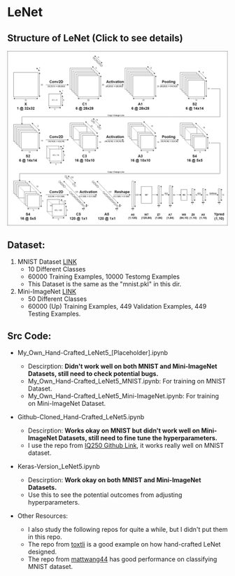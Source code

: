 # LeNet

## Structure of LeNet (Click to see details)
![Structure of LeNet](https://github.com/Ratherman/AI/blob/main/DeepLearning/HW3/imgs/Structure_LeNet5.png)

## Dataset:
1. MNIST Dataset [LINK](https://www.kaggle.com/c/digit-recognizer/data)
    * 10 Different Classes
    * 60000 Training Examples, 10000 Testomg Examples
    * This Dataset is the same as the "mnist.pkl" in this dir.
2. Mini-ImageNet [LINK](https://drive.google.com/file/d/1kwYYWL67O0Dcbx3dvZIfbGg9NiHdyisr/view)
    * 50 Different Classes
    * 60000 (Up) Training Examples, 449 Validation Examples, 449 Testing Examples.

## Src Code:
* My_Own_Hand-Crafted_LeNet5_[Placeholder].ipynb
    * Descirption: **Didn't work well on both MNIST and Mini-ImageNet Datasets, still need to check potential bugs.**
    * My_Own_Hand-Crafted_LeNet5_MNIST.ipynb: For training on MNIST Dataset.
    * My_Own_Hand-Crafted_LeNet5_Mini-ImageNet.ipynb: For training on Mini-ImageNet Dataset.

* Github-Cloned_Hand-Crafted_LeNet5.ipynb
    * Descirption: **Works okay on MNIST but didn't work well on Mini-ImageNet Datasets, still need to fine tune the hyperparameters.**
    * I use the repo from [IQ250 Github Link](https://github.com/IQ250/LeNet-by-Numpy), it works really well on MNIST dataset. 

* Keras-Version_LeNet5.ipynb
    * Descirption: **Work okay on both MNIST and Mini-ImageNet Datasets.**
    * Use this to see the potential outcomes from adjusting hyperparameters.
* Other Resources:
    * I also study the following repos for quite a while, but I didn't put them in this repo.
    * The repo from [toxtli](https://github.com/toxtli/lenet-5-mnist-from-scratch-numpy) is a good example on how hand-crafted LeNet designed.
    * The repo from [mattwang44](https://github.com/mattwang44/LeNet-from-Scratch) has good performance on classifying MNIST dataset.